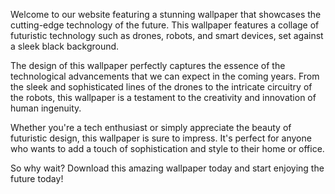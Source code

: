 <!--
Write me content for website with wallpaper "A wallpaper featuring a collage of futuristic technology such as drones, robots, and smart devices, set against a black background."
-->

<!--font:Poppins.-->

Welcome to our website featuring a stunning wallpaper that showcases the cutting-edge technology of the future. This wallpaper features a collage of futuristic technology such as drones, robots, and smart devices, set against a sleek black background.

The design of this wallpaper perfectly captures the essence of the technological advancements that we can expect in the coming years. From the sleek and sophisticated lines of the drones to the intricate circuitry of the robots, this wallpaper is a testament to the creativity and innovation of human ingenuity.

Whether you're a tech enthusiast or simply appreciate the beauty of futuristic design, this wallpaper is sure to impress. It's perfect for anyone who wants to add a touch of sophistication and style to their home or office.

So why wait? Download this amazing wallpaper today and start enjoying the future today!
